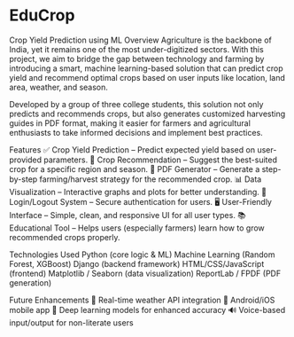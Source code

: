 # EduCrop
Crop Yield Prediction using ML
Overview
Agriculture is the backbone of India, yet it remains one of the most under-digitized sectors. With this project, we aim to bridge the gap between technology and farming by introducing a smart, machine learning-based solution that can predict crop yield and recommend optimal crops based on user inputs like location, land area, weather, and season.

Developed by a group of three college students, this solution not only predicts and recommends crops, but also generates customized harvesting guides in PDF format, making it easier for farmers and agricultural enthusiasts to take informed decisions and implement best practices.

Features
✅ Crop Yield Prediction – Predict expected yield based on user-provided parameters.
🌱 Crop Recommendation – Suggest the best-suited crop for a specific region and season.
📄 PDF Generator – Generate a step-by-step farming/harvest strategy for the recommended crop.
📊 Data Visualization – Interactive graphs and plots for better understanding.
🔐 Login/Logout System – Secure authentication for users.
🖥️ User-Friendly Interface – Simple, clean, and responsive UI for all user types.
📚 Educational Tool – Helps users (especially farmers) learn how to grow recommended crops properly.

Technologies Used
Python (core logic & ML)
Machine Learning (Random Forest, XGBoost)
Django (backend framework)
HTML/CSS/JavaScript (frontend)
Matplotlib / Seaborn (data visualization)
ReportLab / FPDF (PDF generation)

Future Enhancements
📡 Real-time weather API integration
📱 Android/iOS mobile app
🧠 Deep learning models for enhanced accuracy
🔊 Voice-based input/output for non-literate users

